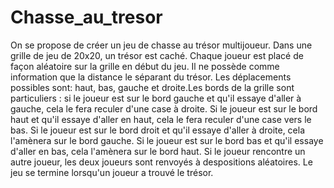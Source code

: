 # Chasse_au_tresor

On se propose de créer un jeu de chasse au trésor multijoueur.
Dans une grille de jeu de 20x20, un trésor est caché.
Chaque joueur est placé de façon aléatoire sur la grille en début du jeu.
Il ne possède comme information que la distance le séparant du trésor.
Les déplacements possibles sont: haut, bas, gauche et droite.Les bords de la grille sont particuliers : si le joueur est sur le bord gauche et qu'il essaye d'aller à gauche, cela le fera reculer d'une case à droite.
Si le joueur est sur le bord haut et qu'il essaye d'aller en haut, cela le fera reculer d'une case vers le bas.
Si le joueur est sur le bord droit et qu'il essaye d'aller à droite, cela l'amènera sur le bord gauche.
Si le joueur est sur le bord bas et qu'il essaye d'aller en bas, cela l'amènera sur le bord haut.
Si le joueur rencontre un autre joueur, les deux joueurs sont renvoyés à despositions aléatoires.
Le jeu se termine lorsqu'un joueur a trouvé le trésor.
